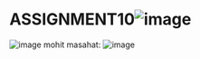 # ASSIGNMENT10![image](https://user-images.githubusercontent.com/100313500/171615031-5873edd1-c7a4-4926-9326-1dfd2431f15a.png)
![image](https://user-images.githubusercontent.com/100313500/171615322-ba6c07fd-570b-4ad5-8a43-54e938b782dd.png)
mohit masahat:
![image](https://user-images.githubusercontent.com/100313500/171615513-8ed5c66b-37cb-47b4-9f90-eb0f4f46b752.png)
